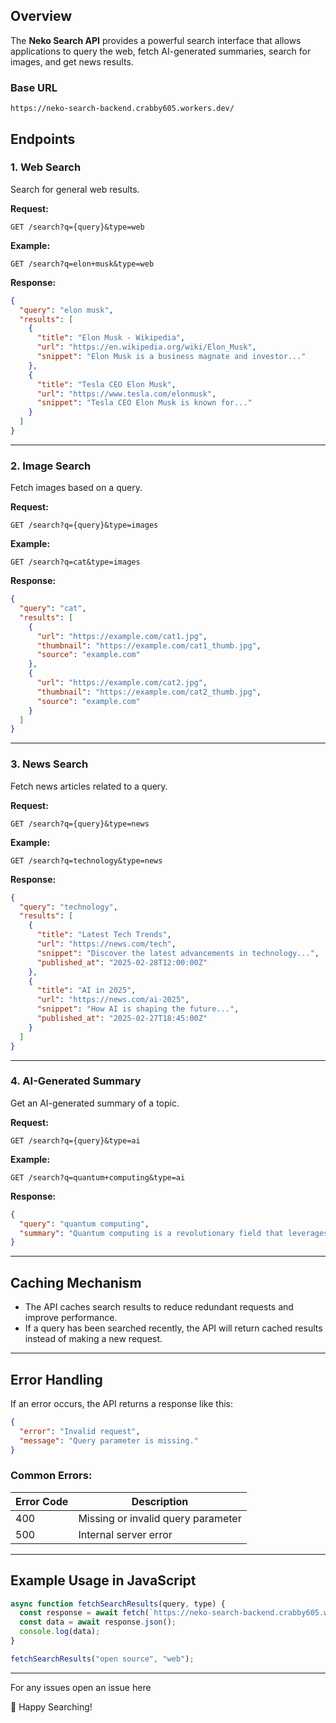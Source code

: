 ## Overview
The **Neko Search API** provides a powerful search interface that allows applications to query the web, fetch AI-generated summaries, search for images, and get news results.

### Base URL
```
https://neko-search-backend.crabby605.workers.dev/
```

## Endpoints

### 1. Web Search
Search for general web results.

**Request:**
```
GET /search?q={query}&type=web
```

**Example:**
```
GET /search?q=elon+musk&type=web
```

**Response:**
```json
{
  "query": "elon musk",
  "results": [
    {
      "title": "Elon Musk - Wikipedia",
      "url": "https://en.wikipedia.org/wiki/Elon_Musk",
      "snippet": "Elon Musk is a business magnate and investor..."
    },
    {
      "title": "Tesla CEO Elon Musk",
      "url": "https://www.tesla.com/elonmusk",
      "snippet": "Tesla CEO Elon Musk is known for..."
    }
  ]
}
```

---

### 2. Image Search
Fetch images based on a query.

**Request:**
```
GET /search?q={query}&type=images
```

**Example:**
```
GET /search?q=cat&type=images
```

**Response:**
```json
{
  "query": "cat",
  "results": [
    {
      "url": "https://example.com/cat1.jpg",
      "thumbnail": "https://example.com/cat1_thumb.jpg",
      "source": "example.com"
    },
    {
      "url": "https://example.com/cat2.jpg",
      "thumbnail": "https://example.com/cat2_thumb.jpg",
      "source": "example.com"
    }
  ]
}
```

---

### 3. News Search
Fetch news articles related to a query.

**Request:**
```
GET /search?q={query}&type=news
```

**Example:**
```
GET /search?q=technology&type=news
```

**Response:**
```json
{
  "query": "technology",
  "results": [
    {
      "title": "Latest Tech Trends",
      "url": "https://news.com/tech",
      "snippet": "Discover the latest advancements in technology...",
      "published_at": "2025-02-28T12:00:00Z"
    },
    {
      "title": "AI in 2025",
      "url": "https://news.com/ai-2025",
      "snippet": "How AI is shaping the future...",
      "published_at": "2025-02-27T18:45:00Z"
    }
  ]
}
```

---

### 4. AI-Generated Summary
Get an AI-generated summary of a topic.

**Request:**
```
GET /search?q={query}&type=ai
```

**Example:**
```
GET /search?q=quantum+computing&type=ai
```

**Response:**
```json
{
  "query": "quantum computing",
  "summary": "Quantum computing is a revolutionary field that leverages quantum mechanics..."
}
```

---

## Caching Mechanism
- The API caches search results to reduce redundant requests and improve performance.
- If a query has been searched recently, the API will return cached results instead of making a new request.

---

## Error Handling
If an error occurs, the API returns a response like this:
```json
{
  "error": "Invalid request",
  "message": "Query parameter is missing."
}
```

### Common Errors:
| Error Code | Description |
|------------|-------------|
| 400 | Missing or invalid query parameter |
| 500 | Internal server error |

---

## Example Usage in JavaScript
```js
async function fetchSearchResults(query, type) {
  const response = await fetch(`https://neko-search-backend.crabby605.workers.dev/search?q=${encodeURIComponent(query)}&type=${type}`);
  const data = await response.json();
  console.log(data);
}

fetchSearchResults("open source", "web");
```

---
For any issues open an issue here

🚀 Happy Searching!

